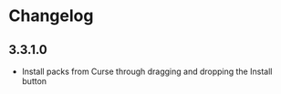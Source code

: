 # Changelog

## 3.3.1.0

- Install packs from Curse through dragging and dropping the Install button
